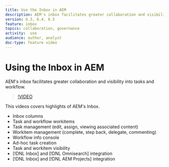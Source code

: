 ```yaml
---
title: Use the Inbox in AEM
description: AEM's inbox facilitates greater collaboration and visibility into tasks and workflow.
version: 6.3, 6.4, 6.5
feature: inbox
topics: collaboration, governance
activity:  use
audience: author, analyst
doc-type: feature video
---
```


# Using the Inbox in AEM

AEM's inbox facilitates greater collaboration and visibility into tasks and workflow.

>[!VIDEO](https://video.tv.adobe.com/v/16827/?quality=12&learn=on)

This videos covers highlights of AEM's Inbox.

* Inbox columns
* Task and workflow workitems
* Task management (edit, assign, viewing associated content)
* Workitem management (complete, step back, delegate, commenting)
* Workflow info console
* Ad-hoc task creation
* Task and workitem visibility
* [!DNL Inbox] and [!DNL Omnisearch] integration
* [!DNL Inbox] and [!DNL AEM Projects] integration
